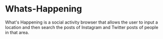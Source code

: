 # Whats-Happening

What's Happening is a social activity browser that allows the user to input a location and then search the posts of Instagram and Twitter posts of people in that area.
